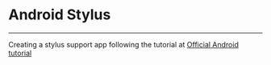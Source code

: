 # Android Stylus
---

Creating a stylus support app following the tutorial at [Official Android tutorial](https://developer.android.com/codelabs/large-screens/advanced-stylus-support)